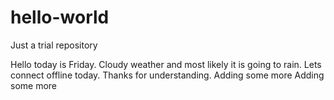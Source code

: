 # hello-world
Just a trial repository

Hello today is Friday. Cloudy weather and most likely it is going to rain.
Lets connect offline today.
Thanks for understanding.
Adding some more
Adding some more
